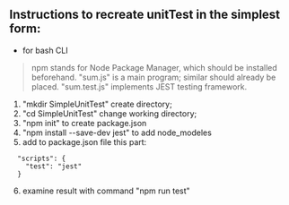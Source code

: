 ## Instructions to recreate unitTest in the simplest form:
* for bash CLI

> npm stands for Node Package Manager, which should be installed beforehand.
> "sum.js" is a main program; similar should already be placed.
> "sum.test.js" implements JEST testing framework.

1. "mkdir SimpleUnitTest" create directory;
2. "cd SimpleUnitTest" change working directory;
3. "npm init" to create package.json
4. "npm install --save-dev jest" to add node_modeles
5.  add to package.json file this part:
```
  "scripts": {
    "test": "jest"
  }
```
6. examine result with command "npm run test"

